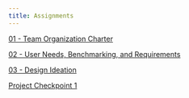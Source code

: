 ```yaml
---
title: Assignments
---
```

[01 - Team Organization Charter](./Team%20Organization/Team%20Organization.md)

[02 - User Needs, Benchmarking, and Requirements](./User%20Needs,%20Benchmarking,%20and%20Requirements/NeedsBenchmarkingRequirements.md)

[03 - Design Ideation](./Design%20Ideation/DesignIdeation.md)

[Project Checkpoint 1](./Checkpoint1.md)
